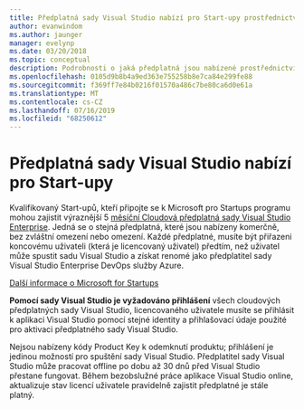 ```yaml
---
title: Předplatná sady Visual Studio nabízí pro Start-upy prostřednictvím programu Microsoft for Startups programu
author: evanwindom
ms.author: jaunger
manager: evelynp
ms.date: 03/20/2018
ms.topic: conceptual
description: Podrobnosti o jaká předplatná jsou nabízené prostřednictvím programu Microsoft for Startups programu.
ms.openlocfilehash: 0105d9b8b4a9ed363e755258b8e7ca84e299fe88
ms.sourcegitcommit: f369ff7e84b0216f01570a486c7be80ca6d0e61a
ms.translationtype: MT
ms.contentlocale: cs-CZ
ms.lasthandoff: 07/16/2019
ms.locfileid: "68250612"
---
```

# <a name="visual-studio-subscriptions-offered-to-startups"></a>Předplatná sady Visual Studio nabízí pro Start-upy
Kvalifikovaný Start-upů, kteří připojte se k Microsoft pro Startups programu mohou zajistit výraznější 5 [měsíční Cloudová předplatná sady Visual Studio Enterprise](https://visualstudio.microsoft.com/vs/pricing/). Jedná se o stejná předplatná, které jsou nabízeny komerčně, bez zvláštní omezení nebo omezení. Každé předplatné, musíte být přiřazeni koncovému uživateli (která je licencovaný uživatel) předtím, než uživatel může spustit sadu Visual Studio a získat renomé jako předplatitel sady Visual Studio Enterprise DevOps služby Azure.

[Další informace o Microsoft for Startups](https://startups.microsoft.com)

**Pomocí sady Visual Studio je vyžadováno přihlášení** všech cloudových předplatných sady Visual Studio, licencovaného uživatele musíte se přihlásit k aplikaci Visual Studio pomocí stejné identity a přihlašovací údaje použité pro aktivaci předplatného sady Visual Studio.

Nejsou nabízeny kódy Product Key k odemknutí produktu; přihlášení je jedinou možností pro spuštění sady Visual Studio. Předplatitel sady Visual Studio může pracovat offline po dobu až 30 dnů před Visual Studio přestane fungovat. Během bezobslužné práce aplikace Visual Studio online, aktualizuje stav licencí uživatele pravidelně zajistit předplatné je stále platný.
